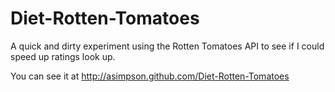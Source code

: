 Diet-Rotten-Tomatoes
====================

A quick and dirty experiment using the Rotten Tomatoes API to see if I could speed up ratings look up.

You can see it at http://asimpson.github.com/Diet-Rotten-Tomatoes